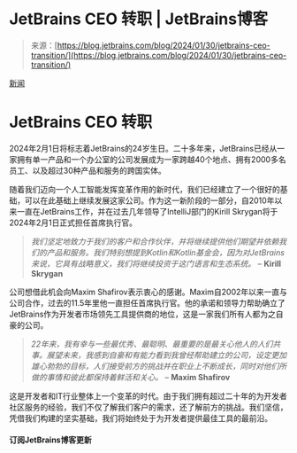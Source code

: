 <!--yml

类别：未分类

日期：2024年5月27日 15:21:37

-->

# JetBrains CEO 转职 | JetBrains博客

> 来源：[https://blog.jetbrains.com/blog/2024/01/30/jetbrains-ceo-transition/](https://blog.jetbrains.com/blog/2024/01/30/jetbrains-ceo-transition/)

[新闻](/blog/category/news/)

# JetBrains CEO 转职

2024年2月1日将标志着JetBrains的24岁生日。二十多年来，JetBrains已经从一家拥有单一产品和一个办公室的公司发展成为一家跨越40个地点、拥有2000多名员工、以及超过30种产品和服务的跨国实体。

随着我们迈向一个人工智能发挥变革作用的新时代，我们已经建立了一个很好的基础，可以在此基础上继续发展这家公司。作为这一新阶段的一部分，自2010年以来一直在JetBrains工作，并在过去几年领导了IntelliJ部门的Kirill Skrygan将于2024年2月1日正式担任首席执行官。

> *我们坚定地致力于我们的客户和合作伙伴，并将继续提供他们期望并依赖我们的产品和服务。我们特别想提到Kotlin和Kotlin基金会，因为对JetBrains来说，它具有战略意义，我们将继续投资于这门语言和生态系统。* – **Kirill Skrygan**

公司想借此机会向Maxim Shafirov表示衷心的感谢。Maxim自2002年以来一直与公司合作，过去的11.5年里他一直担任首席执行官。他的承诺和领导力帮助确立了JetBrains作为开发者市场领先工具提供商的地位，这是一家我们所有人都为之自豪的公司。

> *22年来，我有幸与一些最优秀、最聪明、最重要的是最关心他人的人们共事。展望未来，我感到自豪和有能力看到我曾经帮助建立的公司，设定更加雄心勃勃的目标，人们接受前方的挑战并在职业上不断成长，同时对他们所做的事情和彼此都保持着鲜活和关心。* – **Maxim Shafirov**

这是开发者和IT行业整体上一个变革的时代。由于我们拥有超过二十年的为开发者社区服务的经验，我们不仅了解我们客户的需求，还了解前方的挑战。我们坚信，凭借我们构建的坚实基础，我们将始终处于为开发者提供最佳工具的最前沿。

#### 订阅JetBrains博客更新
